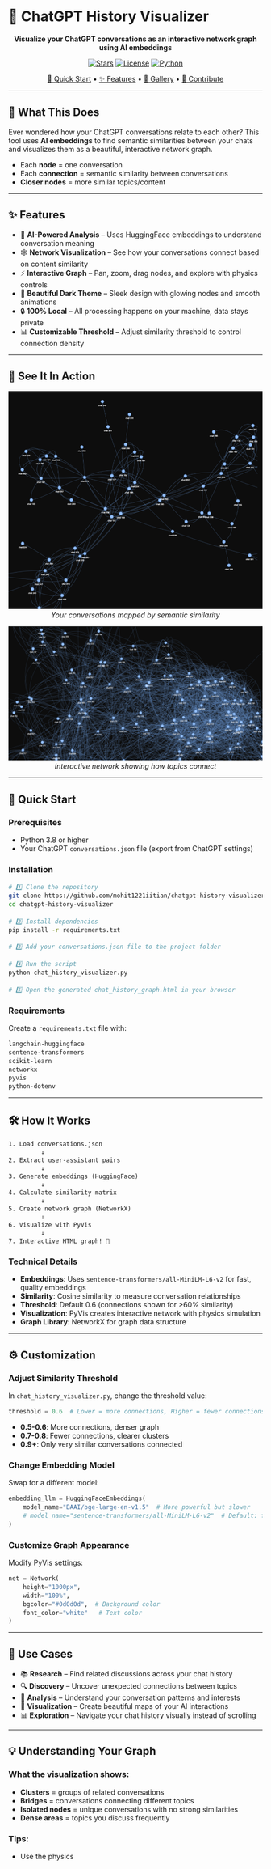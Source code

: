# 🌌 ChatGPT History Visualizer

<div align="center">

**Visualize your ChatGPT conversations as an interactive network graph using AI embeddings**

[![Stars](https://img.shields.io/github/stars/mohit1221iitian/chatgpt-history-visualizer?style=for-the-badge&logo=github&color=yellow)](https://github.com/mohit1221iitian/chatgpt-history-visualizer/stargazers)
[![License](https://img.shields.io/badge/license-MIT-blue?style=for-the-badge&logo=opensourceinitiative&logoColor=white)](LICENSE)
[![Python](https://img.shields.io/badge/Python-3.8+-blue?style=for-the-badge&logo=python)](https://www.python.org)

[🚀 Quick Start](#-quick-start) • [✨ Features](#-features) • [🎨 Gallery](#-see-it-in-action) • [🤝 Contribute](#-contributing)

</div>

---

## 🎯 What This Does

Ever wondered how your ChatGPT conversations relate to each other? This tool uses **AI embeddings** to find semantic similarities between your chats and visualizes them as a beautiful, interactive network graph.

- Each **node** = one conversation
- Each **connection** = semantic similarity between conversations
- **Closer nodes** = more similar topics/content

---

## ✨ Features

- 🤖 **AI-Powered Analysis** – Uses HuggingFace embeddings to understand conversation meaning
- 🕸️ **Network Visualization** – See how your conversations connect based on content similarity
- ⚡ **Interactive Graph** – Pan, zoom, drag nodes, and explore with physics controls
- 🎨 **Beautiful Dark Theme** – Sleek design with glowing nodes and smooth animations
- 🔒 **100% Local** – All processing happens on your machine, data stays private
- 📊 **Customizable Threshold** – Adjust similarity threshold to control connection density

---

## 🎨 See It In Action

<div align="center">

![Network Graph View 1](./screenshots/graph1.png)
*Your conversations mapped by semantic similarity*

![Network Graph View 2](./screenshots/graph2.png)
*Interactive network showing how topics connect*

</div>

---

## 🚀 Quick Start

### Prerequisites

- Python 3.8 or higher
- Your ChatGPT `conversations.json` file (export from ChatGPT settings)

### Installation

```bash
# 1️⃣ Clone the repository
git clone https://github.com/mohit1221iitian/chatgpt-history-visualizer.git
cd chatgpt-history-visualizer

# 2️⃣ Install dependencies
pip install -r requirements.txt

# 3️⃣ Add your conversations.json file to the project folder

# 4️⃣ Run the script
python chat_history_visualizer.py

# 5️⃣ Open the generated chat_history_graph.html in your browser
```

### Requirements

Create a `requirements.txt` file with:
```txt
langchain-huggingface
sentence-transformers
scikit-learn
networkx
pyvis
python-dotenv
```

---

## 🛠️ How It Works

```
1. Load conversations.json
         ↓
2. Extract user-assistant pairs
         ↓
3. Generate embeddings (HuggingFace)
         ↓
4. Calculate similarity matrix
         ↓
5. Create network graph (NetworkX)
         ↓
6. Visualize with PyVis
         ↓
7. Interactive HTML graph! 🎉
```

### Technical Details

- **Embeddings**: Uses `sentence-transformers/all-MiniLM-L6-v2` for fast, quality embeddings
- **Similarity**: Cosine similarity to measure conversation relationships
- **Threshold**: Default 0.6 (connections shown for >60% similarity)
- **Visualization**: PyVis creates interactive network with physics simulation
- **Graph Library**: NetworkX for graph data structure

---

## ⚙️ Customization

### Adjust Similarity Threshold

In `chat_history_visualizer.py`, change the threshold value:

```python
threshold = 0.6  # Lower = more connections, Higher = fewer connections
```

- **0.5-0.6**: More connections, denser graph
- **0.7-0.8**: Fewer connections, clearer clusters
- **0.9+**: Only very similar conversations connected

### Change Embedding Model

Swap for a different model:

```python
embedding_llm = HuggingFaceEmbeddings(
    model_name="BAAI/bge-large-en-v1.5"  # More powerful but slower
    # model_name="sentence-transformers/all-MiniLM-L6-v2"  # Default: fast and good
)
```

### Customize Graph Appearance

Modify PyVis settings:

```python
net = Network(
    height="1000px", 
    width="100%", 
    bgcolor="#0d0d0d",  # Background color
    font_color="white"   # Text color
)
```

---

## 🎯 Use Cases

- 📚 **Research** – Find related discussions across your chat history
- 🔍 **Discovery** – Uncover unexpected connections between topics
- 🧠 **Analysis** – Understand your conversation patterns and interests
- 🎨 **Visualization** – Create beautiful maps of your AI interactions
- 📊 **Exploration** – Navigate your chat history visually instead of scrolling

---

## 💡 Understanding Your Graph

### What the visualization shows:

- **Clusters** = groups of related conversations
- **Bridges** = conversations connecting different topics
- **Isolated nodes** = unique conversations with no strong similarities
- **Dense areas** = topics you discuss frequently

### Tips:

- Use the physics
